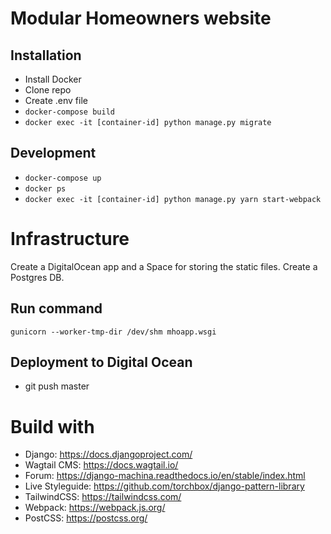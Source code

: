 # Modular Homeowners website

## Installation
- Install Docker
- Clone repo
- Create .env file
- `docker-compose build`
- `docker exec -it [container-id] python manage.py migrate`

## Development
- `docker-compose up`
- `docker ps`
- `docker exec -it [container-id] python manage.py yarn start-webpack`

# Infrastructure
Create a DigitalOcean app and a Space for storing the static files.
Create a Postgres DB.

## Run command
`gunicorn --worker-tmp-dir /dev/shm mhoapp.wsgi`

## Deployment to Digital Ocean
- git push master

# Build with
- Django: https://docs.djangoproject.com/
- Wagtail CMS: https://docs.wagtail.io/
- Forum: https://django-machina.readthedocs.io/en/stable/index.html
- Live Styleguide: https://github.com/torchbox/django-pattern-library
- TailwindCSS: https://tailwindcss.com/
- Webpack: https://webpack.js.org/
- PostCSS: https://postcss.org/